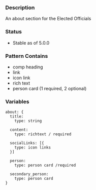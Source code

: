 ### Description
An about section for the Elected Officials

### Status
* Stable as of 5.0.0

### Pattern Contains
* comp heading
* link
* icon link
* rich text
* person card (1 required, 2 optional)



### Variables
~~~
about: {
  title:
    type: string

  content:
    type: richtext / required

  socialLinks: [{
    type: icon links
  }]

  person:
    type: person card /required

  secondary_person:
    type: person card
}
~~~
